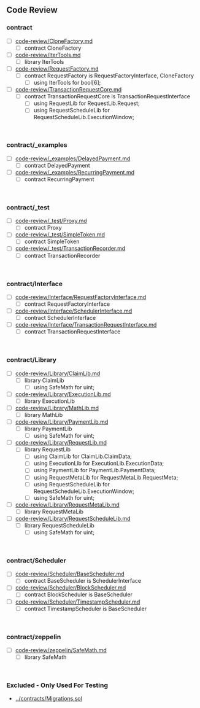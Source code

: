 

## Code Review

### contract

* [ ] [code-review/CloneFactory.md](code-review/CloneFactory.md)
  * [ ] contract CloneFactory
* [ ] [code-review/IterTools.md](code-review/IterTools.md)
  * [ ] library IterTools
* [ ] [code-review/RequestFactory.md](code-review/RequestFactory.md)
  * [ ] contract RequestFactory is RequestFactoryInterface, CloneFactory
    * [ ] using IterTools for bool[6];
* [ ] [code-review/TransactionRequestCore.md](code-review/TransactionRequestCore.md)
  * [ ] contract TransactionRequestCore is TransactionRequestInterface
    * [ ] using RequestLib for RequestLib.Request;
    * [ ] using RequestScheduleLib for RequestScheduleLib.ExecutionWindow;

<br />

### contract/_examples

* [ ] [code-review/_examples/DelayedPayment.md](code-review/_examples/DelayedPayment.md)
  * [ ] contract DelayedPayment
* [ ] [code-review/_examples/RecurringPayment.md](code-review/_examples/RecurringPayment.md)
  * [ ] contract RecurringPayment

<br />

### contract/_test

* [ ] [code-review/_test/Proxy.md](code-review/_test/Proxy.md)
  * [ ] contract Proxy
* [ ] [code-review/_test/SimpleToken.md](code-review/_test/SimpleToken.md)
  * [ ] contract SimpleToken
* [ ] [code-review/_test/TransactionRecorder.md](code-review/_test/TransactionRecorder.md)
  * [ ] contract TransactionRecorder

<br />

### contract/Interface

* [ ] [code-review/Interface/RequestFactoryInterface.md](code-review/Interface/RequestFactoryInterface.md)
  * [ ] contract RequestFactoryInterface
* [ ] [code-review/Interface/SchedulerInterface.md](code-review/Interface/SchedulerInterface.md)
  * [ ] contract SchedulerInterface
* [ ] [code-review/Interface/TransactionRequestInterface.md](code-review/Interface/TransactionRequestInterface.md)
  * [ ] contract TransactionRequestInterface

<br />

### contract/Library

* [ ] [code-review/Library/ClaimLib.md](code-review/Library/ClaimLib.md)
  * [ ] library ClaimLib
    * [ ] using SafeMath for uint;
* [ ] [code-review/Library/ExecutionLib.md](code-review/Library/ExecutionLib.md)
  * [ ] library ExecutionLib
* [ ] [code-review/Library/MathLib.md](code-review/Library/MathLib.md)
  * [ ] library MathLib
* [ ] [code-review/Library/PaymentLib.md](code-review/Library/PaymentLib.md)
  * [ ] library PaymentLib
    * [ ] using SafeMath for uint;
* [ ] [code-review/Library/RequestLib.md](code-review/Library/RequestLib.md)
  * [ ] library RequestLib
    * [ ] using ClaimLib for ClaimLib.ClaimData;
    * [ ] using ExecutionLib for ExecutionLib.ExecutionData;
    * [ ] using PaymentLib for PaymentLib.PaymentData;
    * [ ] using RequestMetaLib for RequestMetaLib.RequestMeta;
    * [ ] using RequestScheduleLib for RequestScheduleLib.ExecutionWindow;
    * [ ] using SafeMath for uint;
* [ ] [code-review/Library/RequestMetaLib.md](code-review/Library/RequestMetaLib.md)
  * [ ] library RequestMetaLib
* [ ] [code-review/Library/RequestScheduleLib.md](code-review/Library/RequestScheduleLib.md)
  * [ ] library RequestScheduleLib
    * [ ] using SafeMath for uint;

<br />

### contract/Scheduler

* [ ] [code-review/Scheduler/BaseScheduler.md](code-review/Scheduler/BaseScheduler.md)
  * [ ] contract BaseScheduler is SchedulerInterface
* [ ] [code-review/Scheduler/BlockScheduler.md](code-review/Scheduler/BlockScheduler.md)
  * [ ] contract BlockScheduler is BaseScheduler
* [ ] [code-review/Scheduler/TimestampScheduler.md](code-review/Scheduler/TimestampScheduler.md)
  * [ ] contract TimestampScheduler is BaseScheduler

<br />

### contract/zeppelin

* [ ] [code-review/zeppelin/SafeMath.md](code-review/zeppelin/SafeMath.md)
  * [ ] library SafeMath

<br />

### Excluded - Only Used For Testing

* [../contracts/Migrations.sol](../contracts/Migrations.sol)
